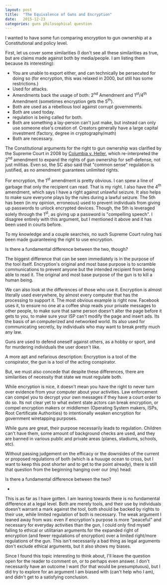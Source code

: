 ```yaml
---
layout: post
title:  "The Equivalence of Guns and Encryption"
date:   2015-12-23
categories: guns philosophical question
---
```


I wanted to have some fun comparing encryption to gun ownership at a Constitutional and policy level.

First, let us cover some similarities (I don't see all these similarities as true, but are claims made against both by media/people. I am listing them because its interesting):

* You are unable to export either, and can technically be persecuted for doing so (for encryption, this was relaxed in 2000, but still has some restrictions.)
* Used for attacks.
* Amendments back the usage of both: 2<sup>nd</sup> Amendment and 1<sup>st</sup>/4<sup>th</sup> Amendment (sometimes encryption gets the 5<sup>th</sup>).
* Both are used as a rebellious tool against corrupt governments.
* Both are used today.
* regulation is being called for both.
* Both are something a lay-person can't just make, but instead can only use someone else's creation of. Creators generally have a large capital investment (factory, degree in cryptography/math)
* Both are necessary.

The Constitutional arguments for the right to gun ownership was clarified by the Supreme Court in 2008 by [Columbia v. Heller](http://www.supremecourt.gov/opinions/07pdf/07-290.pdf), which re-interpreted the 2<sup>nd</sup> amendment to expand the rights of gun ownership for self-defense, not just militias. Even so, the SC also said that "common sense" regulation is justified, as no amendment guarantees unlimited rights.

For encryption, the 1<sup>st</sup> amendment is pretty obvious. I can spew a line of garbage that only the recipient can read. That is my right. I also have the 4<sup>th</sup> amendment, which says I have a right against unlawful seizure. It also helps to make sure everyone plays by the rules during a lawful seizure. The 5th has been (in my opinion, erroneous) used to prevent individuals from giving up passwords to unlock encrypted devices. Though, the 5th is leveraged solely through the 1<sup>st</sup>, as giving up a password is "compelling speech". I disagree entirely with this argument, but I mentioned it above and it has been used in courts before.

To my knowledge and a couple searches, no such Supreme Court ruling has been made guaranteeing the right to use encryption.

Is there a fundamental difference between the two, though?

The biggest difference that can be seen immediately is in the purpose of the tool itself. Encryption's original and most base purpose is to scramble communications to prevent anyone but the intended recipient from being able to read it. The original and most base purpose of the gun is to kill a human being.

We can also look at the differences of those who use it. Encryption is almost literally used everywhere, by almost every computer that has the processing to support it. The most obvious example is right now. Facebook uses it, to ensure no one at a coffee shop reads your private messages to other people, to make sure that same person doesn't alter the page before it gets to you, to make sure your ISP can't modify the page and insert ads. Its the basis of an computerized and networked world. Its also used for communicating secretly, by individuals who may want to break pretty much any law.

Guns are used to defend oneself against others, as a hobby or sport, and for murdering individuals the user doesn't like.

A more apt and nefarious description: Encryption is a tool of the conspirator, the gun is a tool of the acting conspirator.

But, we must also concede that despite these differences, there are similarities of necessity that state we must regulate both.

While encryption is nice, it doesn't mean you have the right to never turn over evidence from your computer about your activities. Law enforcement can compel you to decrypt your own messages if they have a court order to do so. Its not clear yet to what extent state actors can break encryption, or compel encryption makers or middlemen (Operating System makers, ISPs, Root Certificate Authorities) to intentionally weaken encryption for government wiretapping purposes.

While guns are great, their purpose necessarily leads to regulation. Children can't have them, some amount of background checks are used, and they are banned in various public and private areas (planes, stadiums, schools, etc).

Without passing judgement on the efficacy or the downsides of the current or proposed regulations of both (which is a huuuge ocean to cross, but I want to keep this post shorter and to get to the point already), there is still that question from the beginning hanging over our (my) head:

Is there a fundamental difference between the two?

-

This is as far as I have gotten. I am leaning towards there is no fundamental difference at a legal level. Both are merely tools, and their use by individuals doesn't warrant a mark against the tool, both should be backed by rights to their use, while limited regulation of both is necessary. The weak argument I leaned away from was: even if encryption's purpose is more "peaceful" and necessary for everyday activities than the gun, I could only find myself falling to ethical or utilitarian arguments for the expanded right of encryption (and fewer regulations of encryption) over a limited right/more regulations of the gun. This isn't necessarily a bad thing as legal arguments don't exclude ethical arguments, but it also shows my biases.

Since I found this topic interesting to think about, I'll leave the question open for the reader to comment on, or to perhaps even answer. I don't necessarily have an outcome I want (for that would be presumptuous), but I did try to explore for an argument I am biased with (can't help who I am), and didn't get to a satisfying conclusion.